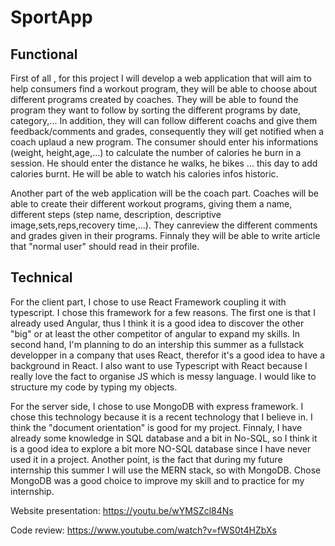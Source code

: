 # SportApp


## Functional

First of all , for this project I will develop a web application that will aim to help consumers find a workout program, they will be able to choose about different programs created by coaches. They will be able to found the program they want to follow by sorting the different programs by date, category,... In addition, they will can follow different coachs and give them feedback/comments and grades, consequently they will get notified when a coach uplaud a new program. 
The consumer should enter his informations (weight, height,age,...) to calculate the number of calories he burn in a session. He should enter the distance he walks, he bikes ... this day to add calories burnt. He will be able to watch his calories infos historic.

Another part of the web application will be the coach part. Coaches will be able to create their different workout programs, giving them a name, different steps (step name, description, descriptive image,sets,reps,recovery time,...). They canreview the different comments and grades given in their programs. Finnaly they will be able to write article that "normal user" should read in their profile.

## Technical

For the client part, I chose to use React Framework coupling it with typescript. I chose this framework for a few reasons. The first one is that I already used Angular, thus I think it is a good idea to discover the other "big" or at least the other competitor of angular to expand my skills. In second hand, I'm planning to do an intership this summer as a fullstack developper in a company that uses React, therefor it's a good idea to have a background in React. I also want to use Typescript with React because I really love the fact to organise JS which is messy language. I would like to structure my code by typing my objects. 

For the server side, I chose to use MongoDB with express framework. I chose this technology because it is a recent technology that I believe in. I think the "document orientation" is good for my project. Finnaly, I have already some knowledge in SQL database and a bit in No-SQL, so I think it is a good idea to explore a bit more NO-SQL database since I have never used it in a project. Another point, is the fact that during my future internship this summer I will use the MERN stack, so with MongoDB. Chose MongoDB was a good choice to improve my skill and to practice for my internship.  

Website presentation: https://youtu.be/wYMSZcl84Ns

Code review: https://www.youtube.com/watch?v=fWS0t4HZbXs
